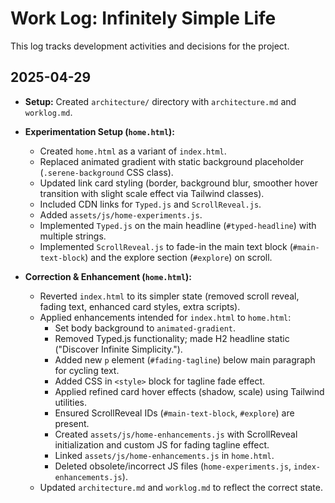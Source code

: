 # Work Log: Infinitely Simple Life

This log tracks development activities and decisions for the project.

## 2025-04-29

*   **Setup:** Created `architecture/` directory with `architecture.md` and `worklog.md`.
*   **Experimentation Setup (`home.html`):**
    *   Created `home.html` as a variant of `index.html`.
    *   Replaced animated gradient with static background placeholder (`.serene-background` CSS class).
    *   Updated link card styling (border, background blur, smoother hover transition with slight scale effect via Tailwind classes).
    *   Included CDN links for `Typed.js` and `ScrollReveal.js`.
    *   Added `assets/js/home-experiments.js`.
    *   Implemented `Typed.js` on the main headline (`#typed-headline`) with multiple strings.
    *   Implemented `ScrollReveal.js` to fade-in the main text block (`#main-text-block`) and the explore section (`#explore`) on scroll.

*   **Correction & Enhancement (`home.html`):**
    *   Reverted `index.html` to its simpler state (removed scroll reveal, fading text, enhanced card styles, extra scripts).
    *   Applied enhancements intended for `index.html` to `home.html`:
        *   Set body background to `animated-gradient`.
        *   Removed Typed.js functionality; made H2 headline static ("Discover Infinite Simplicity.").
        *   Added new `p` element (`#fading-tagline`) below main paragraph for cycling text.
        *   Added CSS in `<style>` block for tagline fade effect.
        *   Applied refined card hover effects (shadow, scale) using Tailwind utilities.
        *   Ensured ScrollReveal IDs (`#main-text-block`, `#explore`) are present.
        *   Created `assets/js/home-enhancements.js` with ScrollReveal initialization and custom JS for fading tagline effect.
        *   Linked `assets/js/home-enhancements.js` in `home.html`.
        *   Deleted obsolete/incorrect JS files (`home-experiments.js`, `index-enhancements.js`).
    *   Updated `architecture.md` and `worklog.md` to reflect the correct state. 